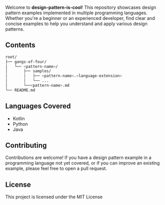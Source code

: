 Welcome to **design-pattern-is-cool**! This repository showcases design pattern examples implemented in multiple programming languages. Whether you're a beginner or an experienced developer, find clear and concise examples to help you understand and apply various design patterns.


## Contents

```bash
root/
├── gangs-of-four/
│   └── <pattern-name>/
│       ├── samples/
│       │   ├── <pattern-name>.<language-extension>
│       │   └── ...
│       └──<pattern-name>.md
└── README.md
```

## Languages Covered
- Kotlin
- Python
- Java

## Contributing

Contributions are welcome! If you have a design pattern example in a programming language not yet covered, or if you can improve an existing example, please feel free to open a pull request.

## License

This project is licensed under the MIT License